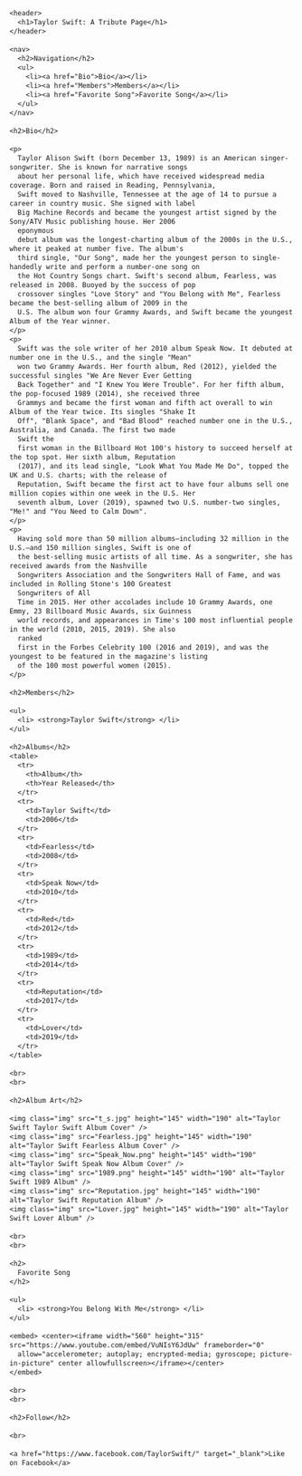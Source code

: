 
<html lang="en">

<head>

  <meta charset="UTF-8" />
  <link rel='icon' href='images/favicon.cc' type='images/favicon.ico' />
  <title>Taylor Swift Tribute Page</title>
  <link rel="stylesheet" type="text/css" href="ts_stylesheet.css">

</head>

<body>

  <div>

    <header>
      <h1>Taylor Swift: A Tribute Page</h1>
    </header>

    <nav>
      <h2>Navigation</h2>
      <ul>
        <li><a href="Bio">Bio</a></li>
        <li><a href="Members">Members</a></li>
        <li><a href="Favorite Song">Favorite Song</a></li>
      </ul>
    </nav>

    <h2>Bio</h2>

    <p>
      Taylor Alison Swift (born December 13, 1989) is an American singer-songwriter. She is known for narrative songs
      about her personal life, which have received widespread media coverage. Born and raised in Reading, Pennsylvania,
      Swift moved to Nashville, Tennessee at the age of 14 to pursue a career in country music. She signed with label
      Big Machine Records and became the youngest artist signed by the Sony/ATV Music publishing house. Her 2006
      eponymous
      debut album was the longest-charting album of the 2000s in the U.S., where it peaked at number five. The album's
      third single, "Our Song", made her the youngest person to single-handedly write and perform a number-one song on
      the Hot Country Songs chart. Swift's second album, Fearless, was released in 2008. Buoyed by the success of pop
      crossover singles "Love Story" and "You Belong with Me", Fearless became the best-selling album of 2009 in the
      U.S. The album won four Grammy Awards, and Swift became the youngest Album of the Year winner.
    </p>
    <p>
      Swift was the sole writer of her 2010 album Speak Now. It debuted at number one in the U.S., and the single "Mean"
      won two Grammy Awards. Her fourth album, Red (2012), yielded the successful singles "We Are Never Ever Getting
      Back Together" and "I Knew You Were Trouble". For her fifth album, the pop-focused 1989 (2014), she received three
      Grammys and became the first woman and fifth act overall to win Album of the Year twice. Its singles "Shake It
      Off", "Blank Space", and "Bad Blood" reached number one in the U.S., Australia, and Canada. The first two made
      Swift the
      first woman in the Billboard Hot 100's history to succeed herself at the top spot. Her sixth album, Reputation
      (2017), and its lead single, "Look What You Made Me Do", topped the UK and U.S. charts; with the release of
      Reputation, Swift became the first act to have four albums sell one million copies within one week in the U.S. Her
      seventh album, Lover (2019), spawned two U.S. number-two singles, "Me!" and "You Need to Calm Down".
    </p>
    <p>
      Having sold more than 50 million albums—including 32 million in the U.S.—and 150 million singles, Swift is one of
      the best-selling music artists of all time. As a songwriter, she has received awards from the Nashville
      Songwriters Association and the Songwriters Hall of Fame, and was included in Rolling Stone's 100 Greatest
      Songwriters of All
      Time in 2015. Her other accolades include 10 Grammy Awards, one Emmy, 23 Billboard Music Awards, six Guinness
      world records, and appearances in Time's 100 most influential people in the world (2010, 2015, 2019). She also
      ranked
      first in the Forbes Celebrity 100 (2016 and 2019), and was the youngest to be featured in the magazine's listing
      of the 100 most powerful women (2015).
    </p>

    <h2>Members</h2>

    <ul>
      <li> <strong>Taylor Swift</strong> </li>
    </ul>

    <h2>Albums</h2>
    <table>
      <tr>
        <th>Album</th>
        <th>Year Released</th>
      </tr>
      <tr>
        <td>Taylor Swift</td>
        <td>2006</td>
      </tr>
      <tr>
        <td>Fearless</td>
        <td>2008</td>
      </tr>
      <tr>
        <td>Speak Now</td>
        <td>2010</td>
      </tr>
      <tr>
        <td>Red</td>
        <td>2012</td>
      </tr>
      <tr>
        <td>1989</td>
        <td>2014</td>
      </tr>
      <tr>
        <td>Reputation</td>
        <td>2017</td>
      </tr>
      <tr>
        <td>Lover</td>
        <td>2019</td>
      </tr>
    </table>

    <br>
    <br>

    <h2>Album Art</h2>

    <img class="img" src="t_s.jpg" height="145" width="190" alt="Taylor Swift Taylor Swift Album Cover" />
    <img class="img" src="Fearless.jpg" height="145" width="190" alt="Taylor Swift Fearless Album Cover" />
    <img class="img" src="Speak_Now.png" height="145" width="190" alt="Taylor Swift Speak Now Album Cover" />
    <img class="img" src="1989.png" height="145" width="190" alt="Taylor Swift 1989 Album" />
    <img class="img" src="Reputation.jpg" height="145" width="190" alt="Taylor Swift Reputation Album" />
    <img class="img" src="Lover.jpg" height="145" width="190" alt="Taylor Swift Lover Album" />

    <br>
    <br>

    <h2>
      Favorite Song
    </h2>

    <ul>
      <li> <strong>You Belong With Me</strong> </li>
    </ul>

    <embed> <center><iframe width="560" height="315" src="https://www.youtube.com/embed/VuNIsY6JdUw" frameborder="0"
      allow="accelerometer; autoplay; encrypted-media; gyroscope; picture-in-picture" center allowfullscreen></iframe></center>
    </embed>

    <br>
    <br>

    <h2>Follow</h2>

    <br>

    <a href="https://www.facebook.com/TaylorSwift/" target="_blank">Like on Facebook</a>

  </div>

</body>

</html>
